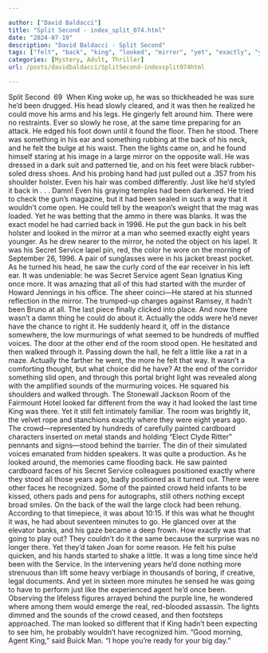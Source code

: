 ```yaml
---

author: ["David Baldacci"]
title: "Split Second - index_split_074.html"
date: "2024-07-19"
description: "David Baldacci - Split Second"
tags: ["felt", "back", "king", "looked", "mirror", "yet", "exactly", "year", "service", "could", "time", "stood", "something", "ear", "light", "like", "way", "open", "man", "secret", "agent", "voice", "room", "painted", "head"]
categories: [Mystery, Adult, Thriller]
url: /posts/davidbaldacci/SplitSecond-indexsplit074html

---
```



Split Second
		 69 
When King woke up, he was so thickheaded he was sure he’d been drugged. His head slowly cleared, and it was then he realized he could move his arms and his legs. He gingerly felt around him. There were no restraints. Ever so slowly he rose, at the same time preparing for an attack. He edged his foot down until it found the floor. Then he stood. There was something in his ear and something rubbing at the back of his neck, and he felt the bulge at his waist.
Then the lights came on, and he found himself staring at his image in a large mirror on the opposite wall. He was dressed in a dark suit and patterned tie, and on his feet were black rubber-soled dress shoes. And his probing hand had just pulled out a .357 from his shoulder holster. Even his hair was combed differently. Just like he’d styled it back in . . . Damn! Even his graying temples had been darkened. He tried to check the gun’s magazine, but it had been sealed in such a way that it wouldn’t come open. He could tell by the weapon’s weight that the mag was loaded. Yet he was betting that the ammo in there was blanks. It was the exact model he had carried back in 1996. He put the gun back in his belt holster and looked in the mirror at a man who seemed exactly eight years younger. As he drew nearer to the mirror, he noted the object on his lapel. It was his Secret Service lapel pin, red, the color he wore on the morning of September 26, 1996. A pair of sunglasses were in his jacket breast pocket.
As he turned his head, he saw the curly cord of the ear receiver in his left ear. It was undeniable: he was Secret Service agent Sean Ignatius King once more. It was amazing that all of this had started with the murder of Howard Jennings in his office. The sheer coinci—He stared at his stunned reflection in the mirror. The trumped-up charges against Ramsey, it hadn’t been Bruno at all. The last piece finally clicked into place. And now there wasn’t a damn thing he could do about it. Actually the odds were he’d never have the chance to right it.
He suddenly heard it, off in the distance somewhere, the low murmurings of what seemed to be hundreds of muffled voices. The door at the other end of the room stood open. He hesitated and then walked through it. Passing down the hall, he felt a little like a rat in a maze. Actually the farther he went, the more he felt that way. It wasn’t a comforting thought, but what choice did he have? At the end of the corridor something slid open, and through this portal bright light was revealed along with the amplified sounds of the murmuring voices. He squared his shoulders and walked through.
The Stonewall Jackson Room of the Fairmount Hotel looked far different from the way it had looked the last time King was there. Yet it still felt intimately familiar. The room was brightly lit, the velvet rope and stanchions exactly where they were eight years ago. The crowd—represented by hundreds of carefully painted cardboard characters inserted on metal stands and holding “Elect Clyde Ritter” pennants and signs—stood behind the barrier. The din of their simulated voices emanated from hidden speakers. It was quite a production.
As he looked around, the memories came flooding back. He saw painted cardboard faces of his Secret Service colleagues positioned exactly where they stood all those years ago, badly positioned as it turned out. There were other faces he recognized. Some of the painted crowd held infants to be kissed, others pads and pens for autographs, still others nothing except broad smiles. On the back of the wall the large clock had been rehung. According to that timepiece, it was about 10:15. If this was what he thought it was, he had about seventeen minutes to go.
He glanced over at the elevator banks, and his gaze became a deep frown. How exactly was that going to play out? They couldn’t do it the same because the surprise was no longer there. Yet they’d taken Joan for some reason. He felt his pulse quicken, and his hands started to shake a little. It was a long time since he’d been with the Service. In the intervening years he’d done nothing more strenuous than lift some heavy verbiage in thousands of boring, if creative, legal documents. And yet in sixteen more minutes he sensed he was going to have to perform just like the experienced agent he’d once been. Observing the lifeless figures arrayed behind the purple line, he wondered where among them would emerge the real, red-blooded assassin.
The lights dimmed and the sounds of the crowd ceased, and then footsteps approached. The man looked so different that if King hadn’t been expecting to see him, he probably wouldn’t have recognized him.
“Good morning, Agent King,” said Buick Man. “I hope you’re ready for your big day.”
